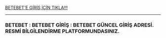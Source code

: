 <a title="BETEBET" href="https://shorturl.at/bhvPH">BETEBET'E GİRİŞ İÇİN TIKLA!!!</a><hr>


<h3>BETEBET : BETEBET GİRİŞ : BETEBET GÜNCEL GİRİŞ ADRESİ. RESMİ BİLGİLENDİRME PLATFORMUNDASINIZ.</h3>
